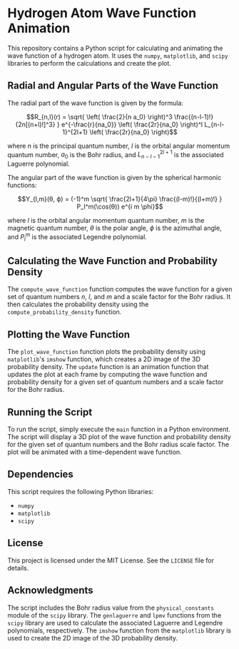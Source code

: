 Hydrogen Atom Wave Function Animation
=====================================

This repository contains a Python script for calculating and animating the wave function of a hydrogen atom. It uses the `numpy`, `matplotlib`, and `scipy` libraries to perform the calculations and create the plot.

Radial and Angular Parts of the Wave Function
--------------------------------------------

The radial part of the wave function is given by the formula:

$$R_{n,l}(r) = \sqrt{ \left( \frac{2}{n a_0} \right)^3 \frac{(n-l-1)!}{2n[(n+l)!]^3} } e^{-\frac{r}{na_0}} \left( \frac{2r}{na_0} \right)^l L_{n-l-1}^{2l+1} \left( \frac{2r}{na_0} \right)$$

where $n$ is the principal quantum number, $l$ is the orbital angular momentum quantum number, $a_0$ is the Bohr radius, and $L_{n-l-1}^{2l+1}$ is the associated Laguerre polynomial.

The angular part of the wave function is given by the spherical harmonic functions:

$$Y_{l,m}(θ, ϕ) = (-1)^m \sqrt{ \frac{2l+1}{4\pi} \frac{(l-m)!}{(l+m)!} } P_l^m(\cos(θ)) e^{i m \phi}$$

where $l$ is the orbital angular momentum quantum number, $m$ is the magnetic quantum number, $θ$ is the polar angle, $ϕ$ is the azimuthal angle, and $P_l^m$ is the associated Legendre polynomial.

Calculating the Wave Function and Probability Density
-------------------------------------------------------

The `compute_wave_function` function computes the wave function for a given set of quantum numbers $n$, $l$, and $m$ and a scale factor for the Bohr radius. It then calculates the probability density using the `compute_probability_density` function.

Plotting the Wave Function
--------------------------

The `plot_wave_function` function plots the probability density using `matplotlib`'s `imshow` function, which creates a 2D image of the 3D probability density. The `update` function is an animation function that updates the plot at each frame by computing the wave function and probability density for a given set of quantum numbers and a scale factor for the Bohr radius.

Running the Script
------------------

To run the script, simply execute the `main` function in a Python environment. The script will display a 3D plot of the wave function and probability density for the given set of quantum numbers and the Bohr radius scale factor. The plot will be animated with a time-dependent wave function.

Dependencies
------------

This script requires the following Python libraries:

* `numpy`
* `matplotlib`
* `scipy`

License
-------

This project is licensed under the MIT License. See the `LICENSE` file for details.

Acknowledgments
---------------

The script includes the Bohr radius value from the `physical_constants` module of the `scipy` library. The `genlaguerre` and `lpmv` functions from the `scipy` library are used to calculate the associated Laguerre and Legendre polynomials, respectively. The `imshow` function from the `matplotlib` library is used to create the 2D image of the 3D probability density.
